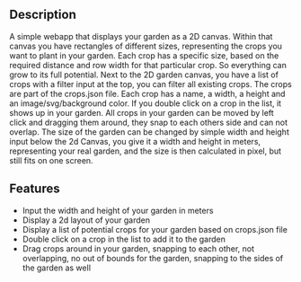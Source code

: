 ## Description
A simple webapp that displays your garden as a 2D canvas. Within that canvas you have rectangles of different sizes, representing the crops you
want to plant in your garden.
Each crop has a specific size, based on the required distance and row width for that particular crop. So everything can grow to its full potential.
Next to the 2D garden canvas, you have a list of crops with a filter input at the top, you can filter all existing crops. The crops are part 
of the crops.json file. Each crop has a name, a width, a height and an image/svg/background color. If you double click on a crop in the list,
it shows up in your garden.
All crops in your garden can be moved by left click and dragging them around, they snap to each others side and can not overlap.
The size of the garden can be changed by simple width and height input below the 2d Canvas, you give it a width and height in meters, representing your real garden, and the size is then calculated in pixel, but still fits on one screen.



## Features
* Input the width and height of your garden in meters
* Display a 2d layout of your garden 
* Display a list of potential crops for your garden based on crops.json file
* Double click on a crop in the list to add it to the garden
* Drag crops around in your garden, snapping to each other, not overlapping, no out of bounds for the garden, snapping to the sides of the garden as well
